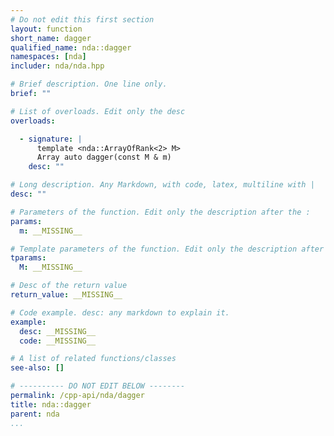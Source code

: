 ```yaml
---
# Do not edit this first section
layout: function
short_name: dagger
qualified_name: nda::dagger
namespaces: [nda]
includer: nda/nda.hpp

# Brief description. One line only.
brief: ""

# List of overloads. Edit only the desc
overloads:

  - signature: |
      template <nda::ArrayOfRank<2> M>
      Array auto dagger(const M & m)
    desc: ""

# Long description. Any Markdown, with code, latex, multiline with |
desc: ""

# Parameters of the function. Edit only the description after the :
params:
  m: __MISSING__

# Template parameters of the function. Edit only the description after the :
tparams:
  M: __MISSING__

# Desc of the return value
return_value: __MISSING__

# Code example. desc: any markdown to explain it.
example:
  desc: __MISSING__
  code: __MISSING__

# A list of related functions/classes
see-also: []

# ---------- DO NOT EDIT BELOW --------
permalink: /cpp-api/nda/dagger
title: nda::dagger
parent: nda
...
```


